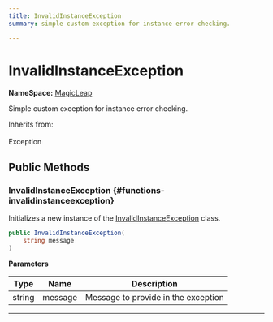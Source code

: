 ```yaml
---
title: InvalidInstanceException
summary: simple custom exception for instance error checking. 

---
```


# InvalidInstanceException



**NameSpace:** 
[MagicLeap](/versioned_docs/version-22-May-2023/unity-api/api/UnityEngine.XR.MagicLeap/UnityEngine.XR.MagicLeap.md) 


Simple custom exception for instance error checking.   


Inherits from: <br></br>Exception




## Public Methods

###  InvalidInstanceException {#functions-invalidinstanceexception}

Initializes a new instance of the [InvalidInstanceException](/versioned_docs/version-22-May-2023/unity-api/api/UnityEngine.XR.MagicLeap/UnityEngine.XR.MagicLeap.InvalidInstanceException.md) class. 

```csharp
public InvalidInstanceException(
    string message
)
```


**Parameters**

| Type | Name  | Description  | 
|--|--|--|
| string |message|Message to provide in the exception|






-----------


